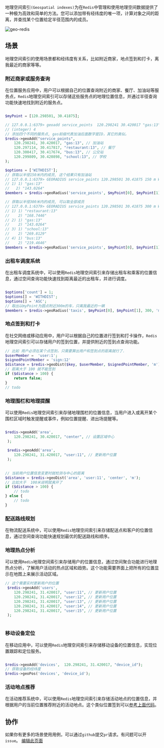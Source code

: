 地理空间索引`(Geospatial indexes)`为在`Redis`中管理和使用地理空间数据提供了一种极为高效和简单的方法。您可以添加带有经纬度的唯一项，计算对象之间的距离，并查找某个位置给定半径范围内的成员。

![geo-redis](https://redis.com/wp-content/uploads/2019/03/data-structures-geospatial.png?&auto=webp&quality=85,75&width=500)

## 场景

地理空间索引的使用场景都和经纬度有关系，比如附近商家，地点签到和打卡，离我最近的商家等等。

### 附近商家或服务查询

在位置服务应用中，用户可以根据自己的位置查询附近的商家、餐厅、加油站等服务点，`Redis`地理空间索引可以存储这些服务点的地理位置信息，并通过半径查询功能快速地找到附近的服务点。

```php

$myPoint = [120.298501, 30.41875];

// 127.0.0.1:6379> geoadd service_points  120.298241 30.420017 "gas:13" 120.297114 30.417817 "restaurant:13" 120.300417 30.417674 "bus:13" 120.299809 30.420898 "school:13"
// (integer) 4
// 添加四个不同的服务点, gas前缀代表加油后面数字是ID，其它的类似。
$redis->geoAdd("service_points",
    120.298241, 30.420017, "gas:13", // 加油站 
    120.297114, 30.417817, "restaurant:13", // 餐厅
    120.300417, 30.417674, "bus:13", // 公交站 
    120.299809, 30.420898, "school:13", // 学校
);

$options = ['WITHDIST'];
// 获取以半径150米内的成员, 这个结果只有加油站
// 127.0.0.1:6379> GEORADIUS service_points 120.298501 30.41875 150 m WITHDIST
// 1) 1) "gas:13"
//   2) "143.0264"
$members = $redis->geoRadius('service_points', $myPoint[0], $myPoint[1], 150, 'm', $options);

// 获取以半径300米内的成员, 可以取全部成员
// 127.0.0.1:6379> GEORADIUS service_points 120.298501 30.41875 300 m WITHDIST
// 1) 1) "restaurant:13"
//    2) "168.7446"
// 2) 1) "gas:13"
//    2) "143.0264"
// 3) 1) "school:13"
//    2) "269.8129"
// 4) 1) "bus:13"
//    2) "219.4646"
$members = $redis->geoRadius('service_points', $myPoint[0], $myPoint[1], 300, 'm', $options);

```


### 出租车调度系统

在出租车调度系统中，可以使用`Redis`地理空间索引来存储出租车和乘客的位置信息，通过空间查询功能快速找到距离最近的出租车，并进行调度。

```php

$options['count'] = 1;
$options[] = 'WITHDIST';
$options[] = 'ASC';
// 取出以myPoint为圆点附近300m的车，只离我最近的一辆
$members = $redis->geoRadius('taxis', $myPoint[0], $myPoint[1], 300, 'm', $options);

```

### 地点签到和打卡

在社交网络或移动应用中，用户可以根据自己的位置进行签到和打卡操作，`Redis`地理空间索引可以存储用户的签到位置，并提供附近的签到点查询功能。

```php
// 比如 用户必须在某个点签到，只需要算出用户和签到点的距离就行了.
$userMember =  'user:1';
$signedPointMember = 'sign:12'
$distance = $redis->geoDist($key, $userMember, $signedPointMember, 'm');
// 距离大于 100 就不能签到
if ($distance > 100) {
    return false;
}
// todo
```


### 地理围栏和地理提醒

可以使用`Redis`地理空间索引来存储地理围栏的位置信息，当用户进入或离开某个围栏区域时触发提醒或事件，例如位置提醒、进出场提醒等。

```php

$redis->geoAdd('area',
    120.298241, 30.420017, "center", // 设置区域中心
 );
 
 $redis->geoAdd('area', 
    120.298241, 31.420017, "user:11", // 更新用户位置
 );
 
 
// 当前用户位置信息变更时就检测与中心的距离
$distance = $redis->geoDist('area', 'user:11', 'center', 'm');
// 比如大于  100米说明就离开了
if ($distance > 100) {
    // todo
} else {
    // todo
}

```

### 配送路线规划

在物流配送系统中，可以使用`Redis`地理空间索引来存储配送点和客户的位置信息，通过空间查询功能快速规划最优的配送路线和顺序。

### 地理热点分析

可以使用`Redis`地理空间索引来存储用户的位置信息，通过空间聚合功能进行地理热点分析，了解用户活动的热点区域和趋势。这个功能需要界面上把所有的位置显示在地图上来展示活动区域。

```php
// 这个需要实时更新用户的位置
 $redis->geoAdd('users', 
    120.298241, 31.420017, "user:11", // 更新用户位置
    120.298241, 31.420017, "user:12", // 更新用户位置
    120.298241, 31.420017, "user:13", // 更新用户位置
    120.298241, 31.420017, "user:14", // 更新用户位置
    120.298241, 31.420017, "user:15", // 更新用户位置
 );
 

```

### 移动设备定位

在移动应用中，可以使用`Redis`地理空间索引来存储移动设备的位置信息，实现位置跟踪和定位服务。

```php

$redis->geoAdd('devices',  120.298241, 31.420017, "device_id");
// 获取设备的经纬度
$redis->geoPos('devices', 'device_id');

```

### 活动地点推荐

在活动推荐系统中，可以使用`Redis`地理空间索引来存储活动地点的位置信息，并根据用户的当前位置推荐附近的活动地点。这个类似位置签到可以[参考上面代码](#地点签到和打卡)。



## 协作

如果你有更多的场景使用用例，可以通过`github`提交`pr`请求。有问题可以开`issue`。
[编辑此页面](https://github.com/TianLiangZhou/loocode.com/blob/main/docs/redis/Redis%E5%AE%9E%E7%94%A8%E6%8C%87%E5%8D%97/%E5%9C%B0%E7%90%86%E7%A9%BA%E9%97%B4%E7%AF%87.md)
